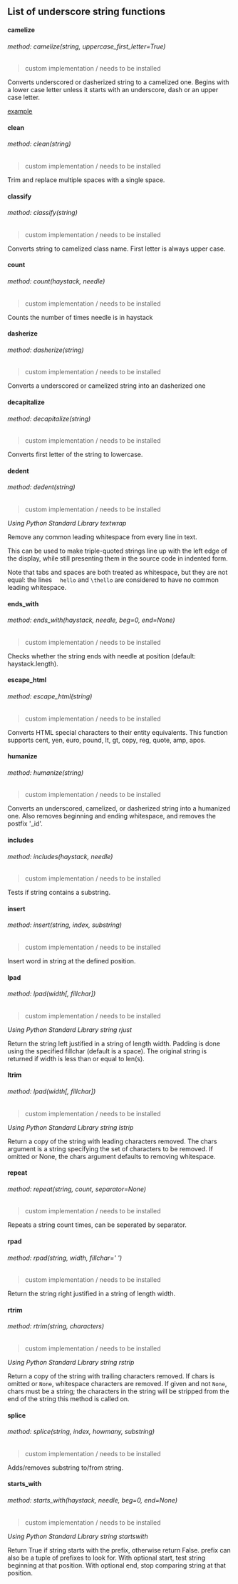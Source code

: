 ## List of underscore string functions

#### camelize
###### method: camelize(string, uppercase_first_letter=True)
> custom implementation / needs to be installed

Converts underscored or dasherized string to a camelized one. Begins with a lower case letter unless it starts with an underscore, dash or an upper case letter.

[example](https://github.com/lxhunter/ansible-filter-plugins/blob/ci/tests/string_util_functions.yml#L3-L8)

#### clean
###### method: clean(string)
> custom implementation / needs to be installed

Trim and replace multiple spaces with a single space.

#### classify
###### method: classify(string)
> custom implementation / needs to be installed

Converts string to camelized class name. First letter is always upper case.

#### count
###### method: count(haystack, needle)
> custom implementation / needs to be installed

Counts the number of times needle is in haystack

#### dasherize
###### method: dasherize(string)
> custom implementation / needs to be installed

Converts a underscored or camelized string into an dasherized one

#### decapitalize
###### method: decapitalize(string)
> custom implementation / needs to be installed

Converts first letter of the string to lowercase.

#### dedent
###### method: dedent(string)
> custom implementation / needs to be installed

_Using Python Standard Library textwrap_

Remove any common leading whitespace from every line in text.

This can be used to make triple-quoted strings line up with the left edge of the display, while still presenting them in the source code in indented form.

Note that tabs and spaces are both treated as whitespace, but they are not equal: the lines `  hello` and `\thello` are considered to have no common leading whitespace.


#### ends_with
###### method: ends_with(haystack, needle, beg=0, end=None)
> custom implementation / needs to be installed

Checks whether the string ends with needle at position (default: haystack.length).


#### escape_html
###### method: escape_html(string)
> custom implementation / needs to be installed

Converts HTML special characters to their entity equivalents. This function supports cent, yen, euro, pound, lt, gt, copy, reg, quote, amp, apos.

#### humanize
###### method: humanize(string)
> custom implementation / needs to be installed

Converts an underscored, camelized, or dasherized string into a humanized one. Also removes beginning and ending whitespace, and removes the postfix '_id'.

#### includes
###### method: includes(haystack, needle)
> custom implementation / needs to be installed

Tests if string contains a substring.


#### insert
###### method: insert(string, index, substring)
> custom implementation / needs to be installed

Insert word in string at the defined position.

#### lpad
###### method: lpad(width[, fillchar])
> custom implementation / needs to be installed

_Using Python Standard Library string rjust_

Return the string left justified in a string of length width. Padding is done using the specified fillchar (default is a space). The original string is returned if width is less than or equal to len(s).

#### ltrim
###### method: lpad(width[, fillchar])
> custom implementation / needs to be installed

_Using Python Standard Library string lstrip_

Return a copy of the string with leading characters removed. The chars argument is a string specifying the set of characters to be removed. If omitted or None, the chars argument defaults to removing whitespace.

#### repeat
###### method: repeat(string, count, separator=None)
> custom implementation / needs to be installed

Repeats a string count times, can be seperated by separator.


#### rpad
###### method: rpad(string, width, fillchar=' ')
> custom implementation / needs to be installed

Return the string right justified in a string of length width.


#### rtrim
###### method: rtrim(string, characters)
> custom implementation / needs to be installed

_Using Python Standard Library string rstrip_

Return a copy of the string with trailing characters removed. If chars is omitted or `None`, whitespace characters are removed. If given and not `None`, chars must be a string; the characters in the string will be stripped from the end of the string this method is called on.

#### splice
###### method: splice(string, index, howmany, substring)
> custom implementation / needs to be installed

Adds/removes substring to/from string.


#### starts_with
###### method: starts_with(haystack, needle, beg=0, end=None)
> custom implementation / needs to be installed

_Using Python Standard Library string startswith_

Return True if string starts with the prefix, otherwise return False. prefix can also be a tuple of prefixes to look for. With optional start, test string beginning at that position. With optional end, stop comparing string at that position.
